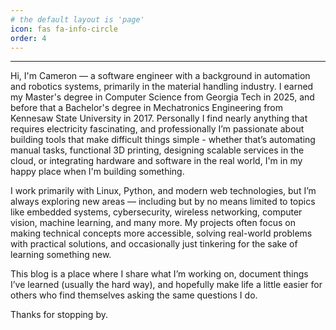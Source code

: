 ```yaml
---
# the default layout is 'page'
icon: fas fa-info-circle
order: 4
---
```

---
Hi, I'm Cameron — a software engineer with a background in automation and robotics systems, primarily in the material handling industry.
I earned my Master's degree in Computer Science from Georgia Tech in 2025, and before that a Bachelor's degree in Mechatronics Engineering from Kennesaw State University in 2017.
Personally I find nearly anything that requires electricity fascinating, and professionally I’m passionate about building tools that make difficult things simple - whether that’s automating manual tasks, functional 3D printing, designing scalable services in the cloud, or integrating hardware and software in the real world, I'm in my happy place when I'm building something.

I work primarily with Linux, Python, and modern web technologies, but I’m always exploring new areas — including but by no means limited to topics like embedded systems, cybersecurity, wireless networking, computer vision, machine learning, and many more.
My projects often focus on making technical concepts more accessible, solving real-world problems with practical solutions, and occasionally just tinkering for the sake of learning something new.

This blog is a place where I share what I’m working on, document things I’ve learned (usually the hard way), and hopefully make life a little easier for others who find themselves asking the same questions I do.

Thanks for stopping by.
